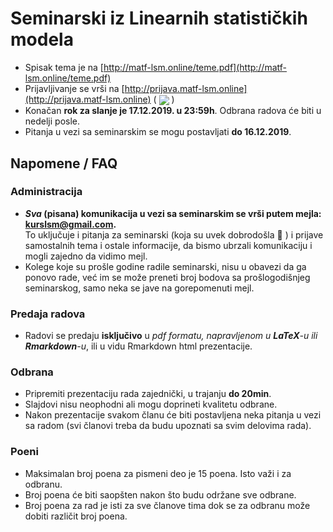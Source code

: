 # Seminarski iz Linearnih statističkih modela

* Spisak tema je na [http://matf-lsm.online/teme.pdf](http://matf-lsm.online/teme.pdf)
* Prijavljivanje se vrši na [http://prijava.matf-lsm.online](http://prijava.matf-lsm.online) ( <img src="https://img.shields.io/uptimerobot/status/m783776540-3da45f20f673a158289141b9?label=Server%20Status"
style="display: inline-block; vertical-align: middle;"/> )
* Konačan **rok za slanje je 17.12.2019. u 23:59h**. Odbrana radova će biti u nedelji posle.
* Pitanja u vezi sa seminarskim se mogu postavljati **do 16.12.2019**.

## Napomene / FAQ

### Administracija
* ***Sva* (pisana) komunikacija u vezi sa seminarskim se vrši putem mejla: kurslsm@gmail.com.**<br>
To uključuje i pitanja za seminarski (koja su uvek dobrodošla :slightly_smiling_face: ) i prijave samostalnih tema i ostale informacije, da bismo ubrzali komunikaciju i mogli zajedno da vidimo mejl.
* Kolege koje su prošle godine radile seminarski, nisu u obavezi da ga ponovo rade, već im se može preneti broj bodova sa prošlogodišnjeg seminarskog, samo neka se jave na gorepomenuti mejl.

### Predaja radova
* Radovi se predaju **isključivo** u *pdf formatu, napravljenom u **LaTeX**-u ili **Rmarkdown**-u*, ili u vidu Rmarkdown html prezentacije.

### Odbrana

* Pripremiti prezentaciju rada zajednički, u trajanju **do 20min**.
* Slajdovi nisu neophodni ali mogu doprineti kvalitetu odbrane.
* Nakon prezentacije svakom članu će biti postavljena neka pitanja u vezi sa radom (svi članovi treba da budu upoznati sa svim delovima rada).

### Poeni
* Maksimalan broj poena za pismeni deo je 15 poena. Isto važi i za odbranu.
* Broj poena će biti saopšten nakon što budu održane sve odbrane.
* Broj poena za rad je isti za sve članove tima dok se za odbranu može dobiti različit broj poena.
